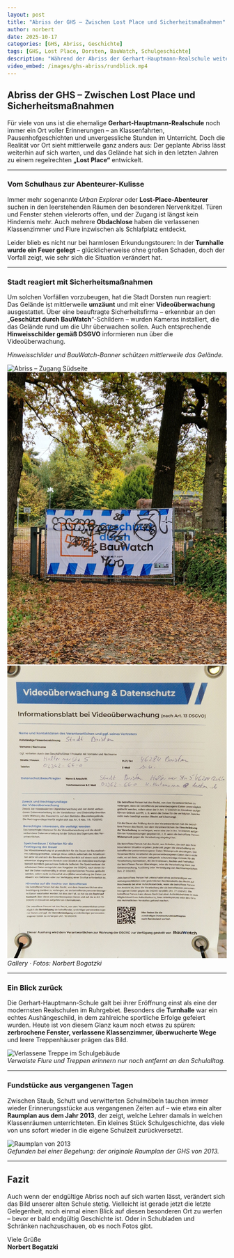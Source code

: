 ```yaml
---
layout: post
title: "Abriss der GHS – Zwischen Lost Place und Sicherheitsmaßnahmen"
author: norbert
date: 2025-10-17
categories: [GHS, Abriss, Geschichte]
tags: [GHS, Lost Place, Dorsten, BauWatch, Schulgeschichte]
description: "Während der Abriss der Gerhart-Hauptmann-Realschule weiter auf sich warten lässt, hat sich das Gelände zu einem Lost Place entwickelt – inklusive Security-Maßnahmen und Videoüberwachung."
video_embed: /images/ghs-abriss/rundblick.mp4
---
```


## Abriss der GHS – Zwischen Lost Place und Sicherheitsmaßnahmen

Für viele von uns ist die ehemalige **Gerhart-Hauptmann-Realschule** noch immer ein Ort voller Erinnerungen – an Klassenfahrten, Pausenhofgeschichten und unvergessliche Stunden im Unterricht. Doch die Realität vor Ort sieht mittlerweile ganz anders aus: Der geplante Abriss lässt weiterhin auf sich warten, und das Gelände hat sich in den letzten Jahren zu einem regelrechten **„Lost Place“** entwickelt.  

---

### Vom Schulhaus zur Abenteurer-Kulisse

Immer mehr sogenannte *Urban Explorer* oder **Lost-Place-Abenteurer** suchen in den leerstehenden Räumen den besonderen Nervenkitzel. Türen und Fenster stehen vielerorts offen, und der Zugang ist längst kein Hindernis mehr. Auch mehrere **Obdachlose** haben die verlassenen Klassenzimmer und Flure inzwischen als Schlafplatz entdeckt.  

Leider blieb es nicht nur bei harmlosen Erkundungstouren: In der **Turnhalle wurde ein Feuer gelegt** – glücklicherweise ohne großen Schaden, doch der Vorfall zeigt, wie sehr sich die Situation verändert hat.  

---

### Stadt reagiert mit Sicherheitsmaßnahmen

Um solchen Vorfällen vorzubeugen, hat die Stadt Dorsten nun reagiert:  
Das Gelände ist mittlerweile **umzäunt** und mit einer **Videoüberwachung** ausgestattet. Über eine beauftragte Sicherheitsfirma – erkennbar an den „**Geschützt durch BauWatch**“-Schildern – wurden Kameras installiert, die das Gelände rund um die Uhr überwachen sollen. Auch entsprechende **Hinweisschilder gemäß DSGVO** informieren nun über die Videoüberwachung.  

*Hinweisschilder und BauWatch-Banner schützen mittlerweile das Gelände.*

<div class="gallery-box">
  <div class="gallery gallery--post">
    <img src="/images/ghs-abriss/abriss-11.jpg" loading="lazy" alt="Abriss – Zugang Südseite">
    <img src="/images/ghs-abriss/abriss-13.jpg" loading="lazy" alt="Abriss – BauWatch Banner am Eingang">
    <img src="/images/ghs-abriss/abriss-12.jpg" loading="lazy" alt="Abriss – Innenhof mit Absperrung">
  </div>
  <em>Gallery · Fotos: Norbert Bogatzki</em>
</div>

---

### Ein Blick zurück

Die Gerhart-Hauptmann-Schule galt bei ihrer Eröffnung einst als eine der modernsten Realschulen im Ruhrgebiet. Besonders die **Turnhalle** war ein echtes Aushängeschild, in dem zahlreiche sportliche Erfolge gefeiert wurden. Heute ist von diesem Glanz kaum noch etwas zu spüren: **zerbrochene Fenster, verlassene Klassenzimmer, überwucherte Wege** und leere Treppenhäuser prägen das Bild.

![Verlassene Treppe im Schulgebäude](/images/ghs-abriss/treppenhaus.jpg)  
*Verwaiste Flure und Treppen erinnern nur noch entfernt an den Schulalltag.*

---

### Fundstücke aus vergangenen Tagen

Zwischen Staub, Schutt und verwitterten Schulmöbeln tauchen immer wieder Erinnerungsstücke aus vergangenen Zeiten auf – wie etwa ein alter **Raumplan aus dem Jahr 2013**, der zeigt, welche Lehrer damals in welchen Klassenräumen unterrichteten. Ein kleines Stück Schulgeschichte, das viele von uns sofort wieder in die eigene Schulzeit zurückversetzt.

![Raumplan von 2013](/images/ghs-abriss/raumplan-2013.jpg)  
*Gefunden bei einer Begehung: der originale Raumplan der GHS von 2013.*

---

## Fazit

Auch wenn der endgültige Abriss noch auf sich warten lässt, verändert sich das Bild unserer alten Schule stetig. Vielleicht ist gerade jetzt die letzte Gelegenheit, noch einmal einen Blick auf diesen besonderen Ort zu werfen – bevor er bald endgültig Geschichte ist. Oder in Schubladen und Schränken nachzuschauen, ob es noch Fotos gibt.

Viele Grüße  
**Norbert Bogatzki**
